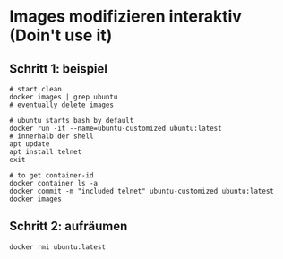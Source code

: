# Images modifizieren interaktiv (Doin't use it) 

## Schritt 1: beispiel 

```
# start clean
docker images | grep ubuntu
# eventually delete images 

# ubuntu starts bash by default 
docker run -it --name=ubuntu-customized ubuntu:latest  
# innerhalb der shell
apt update
apt install telnet 
exit

# to get container-id 
docker container ls -a 
docker commit -m "included telnet" ubuntu-customized ubuntu:latest
docker images

```

## Schritt 2: aufräumen 

```
docker rmi ubuntu:latest 
```
